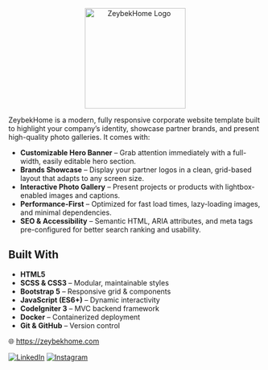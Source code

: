 <p align="center" style="padding:10px,10px,10px;">
  <picture>
    <!-- Dark mode: use the white logo -->
    <source
      media="(prefers-color-scheme: dark)"
      srcset="https://zeybekhome.com/assets/images/zeybek-white-logo.png" />
    <!-- Light mode: use the default logo -->
    <source
      media="(prefers-color-scheme: light)"
      srcset="https://zeybekhome.com/assets/images/zeybek-logo.png" />
    <!-- Fallback -->
    <img
      src="https://zeybekhome.com/assets/images/zeybek-logo.png"
      alt="ZeybekHome Logo"
      width="200" />
  </picture>
</p>



ZeybekHome is a modern, fully responsive corporate website template built to highlight your company’s identity, showcase partner brands, and present high-quality photo galleries. It comes with:

- **Customizable Hero Banner** – Grab attention immediately with a full-width, easily editable hero section.  
- **Brands Showcase** – Display your partner logos in a clean, grid-based layout that adapts to any screen size.  
- **Interactive Photo Gallery** – Present projects or products with lightbox-enabled images and captions.  
- **Performance-First** – Optimized for fast load times, lazy-loading images, and minimal dependencies.  
- **SEO & Accessibility** – Semantic HTML, ARIA attributes, and meta tags pre-configured for better search ranking and usability.

## Built With

- **HTML5**  
- **SCSS & CSS3** – Modular, maintainable styles  
- **Bootstrap 5** – Responsive grid & components  
- **JavaScript (ES6+)** – Dynamic interactivity  
- **CodeIgniter 3** – MVC backend framework  
- **Docker** – Containerized deployment  
- **Git & GitHub** – Version control  


🌐 https://zeybekhome.com

[![LinkedIn](https://img.shields.io/badge/LinkedIn-Connect-blue?logo=linkedin)](https://www.linkedin.com/feed/?trk=guest_homepage-basic_nav-header-signin) [![Instagram](https://img.shields.io/badge/Instagram-Follow-magenta?logo=instagram)](https://www.instagram.com)


